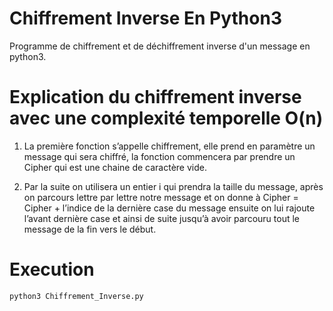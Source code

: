 # Chiffrement Inverse En Python3
Programme de chiffrement et de déchiffrement inverse d'un message en python3.

# Explication du chiffrement inverse avec une complexité temporelle O(n)
1. La première fonction s’appelle chiffrement, elle prend en paramètre un message qui sera 
chiffré, la fonction commencera par prendre un Cipher qui est une chaine de caractère vide. 

2. Par la suite on utilisera un entier i qui prendra la taille du message, après on parcours lettre par 
lettre notre message et on donne à Cipher = Cipher + l’indice de la dernière case du message 
ensuite on lui rajoute l’avant dernière case et ainsi de suite jusqu’à avoir parcouru tout le 
message de la fin vers le début. 

# Execution
`python3 Chiffrement_Inverse.py`
